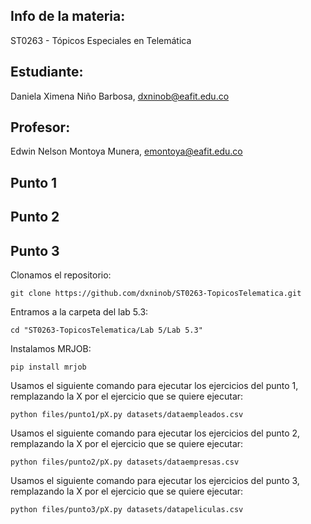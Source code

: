 ## Info de la materia:
ST0263 - Tópicos Especiales en Telemática

## Estudiante:
Daniela Ximena Niño Barbosa, dxninob@eafit.edu.co

## Profesor:
Edwin Nelson Montoya Munera, emontoya@eafit.edu.co

## Punto 1

## Punto 2

## Punto 3
Clonamos el repositorio:
```
git clone https://github.com/dxninob/ST0263-TopicosTelematica.git
```

Entramos a la carpeta del lab 5.3:
```
cd "ST0263-TopicosTelematica/Lab 5/Lab 5.3"
```

Instalamos MRJOB:
```
pip install mrjob
```

Usamos el siguiente comando para ejecutar los ejercicios del punto 1, remplazando la X por el ejercicio que se quiere ejecutar:
```
python files/punto1/pX.py datasets/dataempleados.csv
```

Usamos el siguiente comando para ejecutar los ejercicios del punto 2, remplazando la X por el ejercicio que se quiere ejecutar:
```
python files/punto2/pX.py datasets/dataempresas.csv  
```

Usamos el siguiente comando para ejecutar los ejercicios del punto 3, remplazando la X por el ejercicio que se quiere ejecutar:
```
python files/punto3/pX.py datasets/datapeliculas.csv   
```
